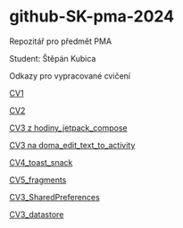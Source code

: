 # github-SK-pma-2024
Repozitář pro předmět PMA

Student: Štěpán Kubica

Odkazy pro vypracované cvičení

[CV1](https://github.com/Bookworm-afk/github-SK-pma-2024/tree/CV1)

[CV2](https://github.com/Bookworm-afk/github-SK-pma-2024/tree/CV2)

[CV3 z hodiny_jetpack_compose](https://github.com/Bookworm-afk/github-SK-pma-2024/tree/CV3_hodina)

[CV3 na doma_edit_text_to_activity](https://github.com/Bookworm-afk/github-SK-pma-2024/tree/CV3_na_doma)

[CV4_toast_snack](https://github.com/Bookworm-afk/github-SK-pma-2024/tree/Toast_snackbar)

[CV5_fragments]()

[CV3_SharedPreferences]()

[CV3_datastore]()
